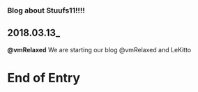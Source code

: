 ### Blog about Stuufs11!!!!

## 2018.03.13_
**@vmRelaxed**
We are starting our blog @vmRelaxed and LeKitto
# **End of Entry**
